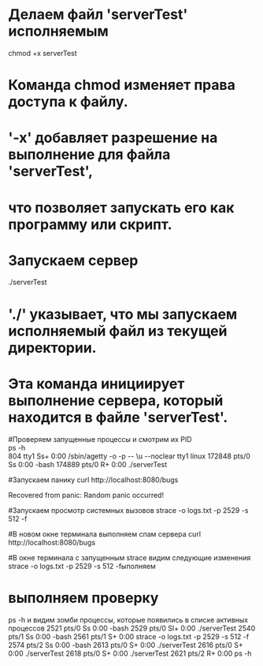 
# Делаем файл 'serverTest' исполняемым
chmod +x serverTest
# Команда chmod изменяет права доступа к файлу.
# '-x' добавляет разрешение на выполнение для файла 'serverTest',
# что позволяет запускать его как программу или скрипт.

# Запускаем сервер
./serverTest
# './' указывает, что мы запускаем исполняемый файл из текущей директории.
# Эта команда инициирует выполнение сервера, который находится в файле 'serverTest'.
   
#Проверяем запущенные процессы и смотрим их PID   
 ps -h  
    804 tty1     Ss+    0:00 /sbin/agetty -o -p -- \u --noclear tty1 linux
 172848 pts/0    Ss     0:00 -bash
 174889 pts/0    R+     0:00 ./serverTest

#Запускаем панику
curl http://localhost:8080/bugs

Recovered from panic: Random panic occurred!

#Запускаем просмотр системных вызовов
strace -o logs.txt -p 2529 -s 512 -f

#В новом окне терминала выполняем спам сервера 
curl http://localhost:8080/bugs

#В окне терминала  с запущенным strace видим следующие изменения 
 strace -o logs.txt -p 2529 -s 512 -fыполняем 
# выполняем проверку
ps -h
и видим зомби процессы, которые появились в списке активных процессов
   2521 pts/0    Ss     0:00 -bash
   2529 pts/0    Sl+    0:00 ./serverTest
   2540 pts/1    Ss     0:00 -bash
   2561 pts/1    S+     0:00 strace -o logs.txt -p 2529 -s 512 -f
   2574 pts/2    Ss     0:00 -bash
   2613 pts/0    S+     0:00 ./serverTest
   2616 pts/0    S+     0:00 ./serverTest
   2618 pts/0    S+     0:00 ./serverTest
   2621 pts/2    R+     0:00 ps -h






